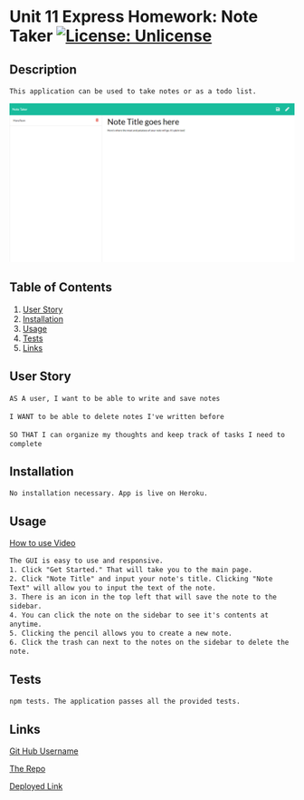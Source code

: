 # Unit 11 Express Homework: Note Taker [![License: Unlicense](https://img.shields.io/badge/license-Unlicense-blue.svg)](http://unlicense.org/) 

## Description
    This application can be used to take notes or as a todo list.

![Deployed Application Screenshot](./public/assets/screenshots/ss1.png)
  
  ## Table of Contents
  1. [User Story](#UserStory)
  2. [Installation](#Installation)
  3. [Usage](#Usage)
  4. [Tests](#Tests)
  5. [Links](#Links)


  ## User Story
  ```
AS A user, I want to be able to write and save notes

I WANT to be able to delete notes I've written before

SO THAT I can organize my thoughts and keep track of tasks I need to complete
  ```

  ## Installation
  
    No installation necessary. App is live on Heroku.

  
  ## Usage
  [How to use Video](https://drive.google.com/file/d/18jgKTyMM2ZCRTxbSxK03JAnB8KOthbFP/view?usp=sharing)

    The GUI is easy to use and responsive. 
    1. Click "Get Started." That will take you to the main page. 
    2. Click "Note Title" and input your note's title. Clicking "Note Text" will allow you to input the text of the note.
    3. There is an icon in the top left that will save the note to the sidebar.
    4. You can click the note on the sidebar to see it's contents at anytime.
    5. Clicking the pencil allows you to create a new note.
    6. Click the trash can next to the notes on the sidebar to delete the note.
  
  ## Tests
  
    npm tests. The application passes all the provided tests.
   
  ## Links
  
  [Git Hub Username](https://www.github.com/CodySamuels)
  
  [The Repo](https://github.com/CodySamuels/note-taker)

  [Deployed Link](https://radiant-crag-31130.herokuapp.com/)